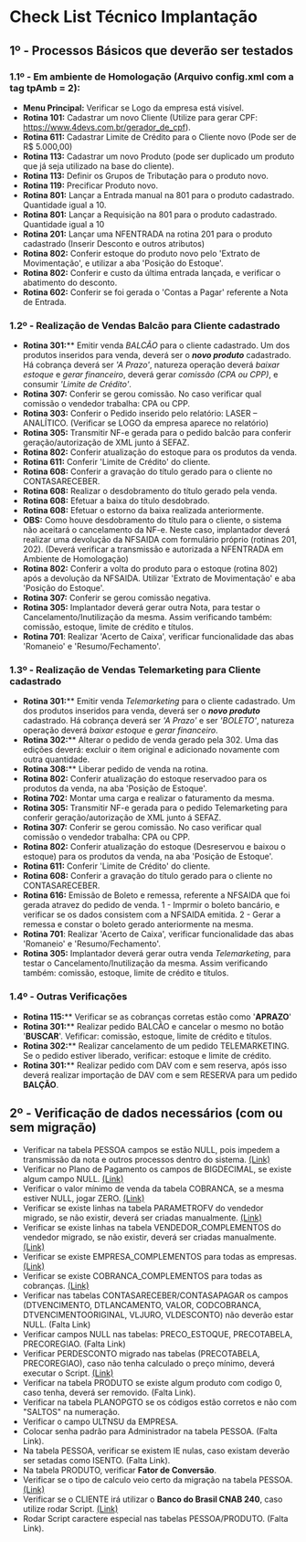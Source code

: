 # Check List Técnico Implantação

## 1º - Processos Básicos que deverão ser testados

### 1.1º - Em ambiente de Homologação (Arquivo config.xml com a tag tpAmb = 2):

* **Menu Principal:** Verificar se Logo da empresa está visível.
* **Rotina 101:** Cadastrar um novo Cliente (Utilize para gerar CPF: https://www.4devs.com.br/gerador_de_cpf).
* **Rotina 611:** Cadastrar Limite de Crédito para o Cliente novo (Pode ser de R$ 5.000,00)
* **Rotina 113:** Cadastrar um novo Produto (pode ser duplicado um produto que já seja utilizado na base do cliente).
* **Rotina 113:** Definir os Grupos de Tributação para o produto novo.
* **Rotina 119:** Precificar Produto novo.
* **Rotina 801:** Lançar a Entrada manual na 801 para o produto cadastrado. Quantidade igual a 10.
* **Rotina 801:** Lançar a Requisição na 801 para o produto cadastrado. Quantidade igual a 10
* **Rotina 201:** Lançar uma NFENTRADA na rotina 201 para o produto cadastrado (Inserir Desconto e outros atributos)
* **Rotina 802:** Conferir estoque do produto novo pelo 'Extrato de Movimentação', e utilizar a aba 'Posição do Estoque'.
* **Rotina 802:** Conferir e custo da última entrada lançada, e verificar o abatimento do desconto.
* **Rotina 602:** Conferir se foi gerada o 'Contas a Pagar' referente a Nota de Entrada.

### 1.2º - Realização de Vendas Balcão para Cliente cadastrado

* **Rotina 301:**** Emitir venda *BALCÃO* para o cliente cadastrado. Um dos produtos inseridos para venda, deverá ser o ***novo produto*** cadastrado. Há cobrança deverá ser *'A Prazo'*, natureza operação deverá *baixar estoque* e *gerar financeiro*, deverá gerar *comissão (CPA ou CPP)*, e consumir *'Limite de Crédito'*.
* **Rotina 307:** Conferir se gerou comissão. No caso verificar qual comissão o vendedor trabalha: CPA ou CPP.
* **Rotina 303:** Conferir o Pedido inserido pelo relatório: LASER – ANALÍTICO. (Verificar se LOGO da empresa aparece no relatório)
* **Rotina 305:** Transmitir NF-e gerada para o pedido balcão para conferir geração/autorização de XML junto á SEFAZ.
* **Rotina 802:** Conferir atualização do estoque para os produtos da venda.
* **Rotina 611:** Conferir 'Limite de Crédito' do cliente.
* **Rotina 608:** Conferir a gravação do título gerado para o cliente no CONTASARECEBER.
* **Rotina 608:** Realizar o desdobramento do título gerado pela venda.
* **Rotina 608:** Efetuar a baixa do título desdobrado.
* **Rotina 608:** Efetuar o estorno da baixa realizada anteriormente.
* **OBS:** Como houve desdobramento do título para o cliente, o sistema não aceitará o cancelamento da NF-e. Neste caso, implantador deverá realizar uma devolução da NFSAIDA com formulário próprio (rotinas 201, 202). (Deverá verificar a transmissão e autorizada a NFENTRADA em Ambiente de Homologação)
* **Rotina 802:** Conferir a volta do produto para o estoque (rotina 802) após a devolução da NFSAIDA. Utilizar 'Extrato de Movimentação' e aba 'Posição do Estoque'.
* **Rotina 307:** Conferir se gerou comissão negativa.
* **Rotina 305:** Implantador deverá gerar outra Nota, para testar o Cancelamento/Inutilização da mesma. Assim verificando também: comissão, estoque, limite de crédito e títulos.
* **Rotina 701**: Realizar 'Acerto de Caixa', verificar funcionalidade das abas 'Romaneio' e 'Resumo/Fechamento'.

### 1.3º - Realização de Vendas Telemarketing para Cliente cadastrado

* **Rotina 301:**** Emitir venda *Telemarketing* para o cliente cadastrado. Um dos produtos inseridos para venda, deverá ser o ***novo produto*** cadastrado. Há cobrança deverá ser *'A Prazo'* e ser *'BOLETO'*, natureza operação deverá *baixar estoque* e *gerar financeiro*.
* **Rotina 302:**** Alterar o pedido de venda gerado pela 302. Uma das edições deverá: excluir o item original e adicionado novamente com outra quantidade.
* **Rotina 308:**** Liberar pedido de venda na rotina.
* **Rotina 802:** Conferir atualização do estoque reservadoo para os produtos da venda, na aba 'Posição de Estoque'.
* **Rotina 702:** Montar uma carga e realizar o faturamento da mesma.
* **Rotina 305:** Transmitir NF-e gerada para o pedido Telemarketing para conferir geração/autorização de XML junto á SEFAZ.
* **Rotina 307:** Conferir se gerou comissão. No caso verificar qual comissão o vendedor trabalha: CPA ou CPP.
* **Rotina 802:** Conferir atualização do estoque (Desreservou e baixou o estoque) para os produtos da venda, na aba 'Posição de Estoque'.
* **Rotina 611:** Conferir 'Limite de Crédito' do cliente.
* **Rotina 608:** Conferir a gravação do título gerado para o cliente no CONTASARECEBER.
* **Rotina 616:** Emissão de Boleto e remessa, referente a NFSAIDA que foi gerada atravez do pedido de venda. 1 - Imprmir o boleto bancário, e verificar se os dados consistem com a NFSAIDA emitida. 2 - Gerar a remessa e constar o boleto gerado anteriormente na mesma.
* **Rotina 701**: Realizar 'Acerto de Caixa', verificar funcionalidade das abas 'Romaneio' e 'Resumo/Fechamento'.
* **Rotina 305:** Implantador deverá gerar outra venda *Telemarketing*, para testar o Cancelamento/Inutilização da mesma. Assim verificando também: comissão, estoque, limite de crédito e títulos.

### 1.4º - Outras Verificações

* **Rotina 115:**** Verificar se as cobranças corretas estão como '**APRAZO**'
* **Rotina 301:**** Realizar pedido BALCÃO e cancelar o mesmo no botão '**BUSCAR**'. Vefificar: comissão, estoque, limite de crédito e títulos.
* **Rotina 302:**** Realizar cancelamento de um pedido TELEMARKETING. Se o pedido estiver liberado, verificar: estoque e limite de crédito.
* **Rotina 301:**** Realizar pedido com DAV com e sem reserva, após isso deverá realizar importação de DAV com e sem RESERVA para um pedido **BALÇÃO**.

## 2º - Verificação de dados necessários (com ou sem migração)

* Verificar na tabela PESSOA campos se estão NULL, pois impedem a transmissão da nota e outros processos dentro do sistema. [(Link)](https://github.com/SnSistemas/Implantacao/blob/main/Scripts/BUSCAR_PESSOA_NULL.sql)
* Verificar no Plano de Pagamento os campos de BIGDECIMAL, se existe algum campo NULL. [(Link)](https://github.com/SnSistemas/Implantacao/blob/main/Scripts/REPROCESSAR_TIPOCALCULO.sql)
* Verificar o valor mínimo de venda da tabela COBRANCA, se a mesma estiver NULL, jogar ZERO. [(Link)](https://github.com/SnSistemas/Implantacao/blob/main/Scripts/VERIFICAR_VLMINIMOVENDA_COBRANCA.sql)
* Verificar se existe linhas na tabela PARAMETROFV do vendedor migrado, se não existir, deverá ser criadas manualmente. [(Link)](https://github.com/SnSistemas/Implantacao/blob/main/Scripts/CRIAR_PARAMETROFV.sql)
* Verificar se existe linhas na tabela VENDEDOR_COMPLEMENTOS do vendedor migrado, se não existir, deverá ser criadas manualmente. [(Link)](https://github.com/SnSistemas/Implantacao/blob/main/Scripts/CRIAR_VENDEDORCOMPLEMENTOS.sql)
* Verificar se existe EMPRESA_COMPLEMENTOS para todas as empresas. [(Link)](https://github.com/SnSistemas/Implantacao/blob/main/Scripts/CRIAR_EMPRESACOMPLEMENTOS.sql)
* Verificar se existe COBRANCA_COMPLEMENTOS para todas as cobranças. [(Link)](https://github.com/SnSistemas/Implantacao/blob/main/Scripts/CRIAR_COBRANCASCOMPLEMENTOS.sql)
* Verificar nas tabelas CONTASARECEBER/CONTASAPAGAR os campos (DTVENCIMENTO, DTLANCAMENTO, VALOR, CODCOBRANCA, DTVENCIMENTOORIGINAL, VLJURO, VLDESCONTO) não deverão estar NULL. (Falta Link)
* Verificar campos NULL nas tabelas: PRECO_ESTOQUE, PRECOTABELA, PRECOREGIAO. (Falta Link)
* Verificar PERDESCONTO migrado nas tabelas (PRECOTABELA, PRECOREGIAO), caso não tenha calculado o preço mínimo, deverá executar o Script. [(Link)](https://github.com/SnSistemas/Implantacao/blob/main/Scripts/REPROCESSAR_PRECOMINIMO.sql)
* Verificar na tabela PRODUTO se existe algum produto com codigo 0, caso tenha, deverá ser removido. (Falta Link).
* Verificar na tabela PLANOPGTO se os códigos estão corretos e não com "SALTOS" na numeração.
* Verificar o campo ULTNSU da EMPRESA.
* Colocar senha padrão para Administrador na tabela PESSOA. (Falta Link).
* Na tabela PESSOA, verificar se existem IE nulas, caso existam deverão ser setadas como ISENTO. (Falta Link).
* Na tabela PRODUTO, verificar **Fator de Conversão**.
* Verificar se o tipo de calculo veio certo da migração na tabela PESSOA. [(Link)](https://github.com/SnSistemas/Implantacao/blob/main/Scripts/REPROCESSAR_TIPOCALCULO.sql)
* Verificar se o CLIENTE irá utilizar o **Banco do Brasil CNAB 240**, caso utilize rodar Script. [(Link)](https://github.com/SnSistemas/Implantacao/blob/main/Scripts/UPDATE_CXBANCO_BB240.sql)
* Rodar Script caractere especial nas tabelas PESSOA/PRODUTO. (Falta Link).
